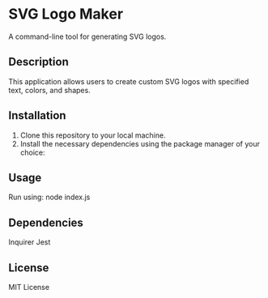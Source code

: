 # SVG Logo Maker

A command-line tool for generating SVG logos.

## Description

This application allows users to create custom SVG logos with specified text, colors, and shapes.

## Installation

1. Clone this repository to your local machine.
2. Install the necessary dependencies using the package manager of your choice:

## Usage 
Run using: node index.js

## Dependencies

Inquirer
Jest

## License 
MIT License


